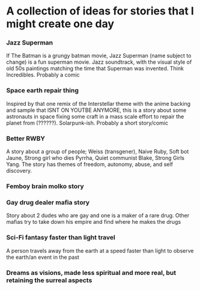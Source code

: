 # A collection of ideas for stories that I might create one day
### Jazz Superman
If The Batman is a grungy batman movie, Jazz Superman (name subject to change) is a fun superman movie. Jazz soundtrack, with the visual style of old 50s paintings matching the time that Superman was invented. Think Incredibles. Probably a comic

### Space earth repair thing
Inspired by that one remix of the Interstellar theme with the anime backing and sample that ISNT ON YOUTBE ANYMORE, this is a story about some astronauts in space fixing some craft in a mass scale effort to repair the planet from (??????). Solarpunk-ish. Probably a short story/comic

### Better RWBY
A story about a group of people; Weiss (transgener), Naive Ruby, Soft bot Jaune, Strong girl who dies Pyrrha, Quiet communist Blake, Strong Girls Yang. The story has themes of freedom, autonomy, abuse, and self discovery.

### Femboy brain molko story

### Gay drug dealer mafia story
Story about 2 dudes who are gay and one is a maker of a rare drug. Other mafias try to take down his empire and find where he makes the drugs

### Sci-Fi fantasy faster than light travel
A person travels away from the earth at a speed faster than light to observe the earth/an event in the past

### Dreams as visions, made less spiritual and more real, but retaining the surreal aspects 
